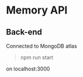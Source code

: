 # Memory API

## Back-end

<p>
  Connected to MongoDB atlas
</p>

> npm run start

<p>
on localhost:3000
</p>